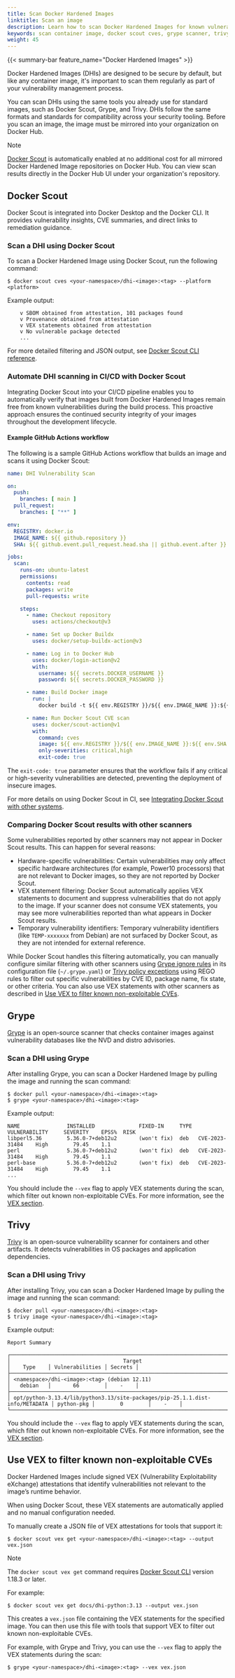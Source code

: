 ```yaml
---
title: Scan Docker Hardened Images
linktitle: Scan an image
description: Learn how to scan Docker Hardened Images for known vulnerabilities using Docker Scout, Grype, or Trivy.
keywords: scan container image, docker scout cves, grype scanner, trivy container scanner, vex attestation
weight: 45
---
```


{{< summary-bar feature_name="Docker Hardened Images" >}}

Docker Hardened Images (DHIs) are designed to be secure by default, but like any
container image, it's important to scan them regularly as part of your
vulnerability management process.

You can scan DHIs using the same tools you already use for standard images, such
as Docker Scout, Grype, and Trivy. DHIs follow the same formats and standards
for compatibility across your security tooling. Before you scan an image, the image must
be mirrored into your organization on Docker Hub.

> [!NOTE]
>
> [Docker Scout](/manuals/scout/_index.md) is automatically enabled at no
> additional cost for all mirrored Docker Hardened Image repositories on Docker
> Hub. You can view scan results directly in the Docker Hub UI under your
> organization's repository.

## Docker Scout

Docker Scout is integrated into Docker Desktop and the Docker CLI. It provides
vulnerability insights, CVE summaries, and direct links to remediation guidance.

### Scan a DHI using Docker Scout

To scan a Docker Hardened Image using Docker Scout, run the following
command:

```console
$ docker scout cves <your-namespace>/dhi-<image>:<tag> --platform <platform>
```

Example output:

```plaintext
    v SBOM obtained from attestation, 101 packages found
    v Provenance obtained from attestation
    v VEX statements obtained from attestation
    v No vulnerable package detected
    ...
```

For more detailed filtering and JSON output, see [Docker Scout CLI reference](../../../reference/cli/docker/scout/_index.md).

### Automate DHI scanning in CI/CD with Docker Scout

Integrating Docker Scout into your CI/CD pipeline enables you to automatically
verify that images built from Docker Hardened Images remain free from known
vulnerabilities during the build process. This proactive approach ensures the
continued security integrity of your images throughout the development
lifecycle.

#### Example GitHub Actions workflow

The following is a sample GitHub Actions workflow that builds an image and scans
it using Docker Scout:

```yaml {collapse="true"}
name: DHI Vulnerability Scan

on:
  push:
    branches: [ main ]
  pull_request:
    branches: [ "**" ]

env:
  REGISTRY: docker.io
  IMAGE_NAME: ${{ github.repository }}
  SHA: ${{ github.event.pull_request.head.sha || github.event.after }}

jobs:
  scan:
    runs-on: ubuntu-latest
    permissions:
      contents: read
      packages: write
      pull-requests: write

    steps:
      - name: Checkout repository
        uses: actions/checkout@v3

      - name: Set up Docker Buildx
        uses: docker/setup-buildx-action@v3

      - name: Log in to Docker Hub
        uses: docker/login-action@v2
        with:
          username: ${{ secrets.DOCKER_USERNAME }}
          password: ${{ secrets.DOCKER_PASSWORD }}

      - name: Build Docker image
        run: |
          docker build -t ${{ env.REGISTRY }}/${{ env.IMAGE_NAME }}:${{ env.SHA }} .

      - name: Run Docker Scout CVE scan
        uses: docker/scout-action@v1
        with:
          command: cves
          image: ${{ env.REGISTRY }}/${{ env.IMAGE_NAME }}:${{ env.SHA }}
          only-severities: critical,high
          exit-code: true
```

The `exit-code: true` parameter ensures that the workflow fails if any critical or
high-severity vulnerabilities are detected, preventing the deployment of
insecure images.

For more details on using Docker Scout in CI, see [Integrating Docker
Scout with other systems](/manuals/scout/integrations/_index.md).

### Comparing Docker Scout results with other scanners

Some vulnerabilities reported by other scanners may not appear in Docker Scout results. This can happen for several
reasons:

- Hardware-specific vulnerabilities: Certain vulnerabilities may only affect specific hardware architectures (for
  example, Power10 processors) that are not relevant to Docker images, so they are not reported by Docker Scout.
- VEX statement filtering: Docker Scout automatically applies VEX statements to document and suppress vulnerabilities
  that do not apply to the image. If your scanner does not consume VEX statements, you may see more vulnerabilities
  reported than what appears in Docker Scout results.
- Temporary vulnerability identifiers: Temporary vulnerability identifiers (like `TEMP-xxxxxxx` from Debian) are not
  surfaced by Docker Scout, as they are not intended for external reference.

While Docker Scout handles this filtering automatically, you can manually configure similar filtering with other
scanners using [Grype ignore rules](https://github.com/anchore/grype#specifying-matches-to-ignore) in its configuration
file (`~/.grype.yaml`) or [Trivy policy exceptions](https://trivy.dev/v0.19.2/misconfiguration/policy/exceptions/) using
REGO rules to filter out specific vulnerabilities by CVE ID, package name, fix state, or other criteria. You can also
use VEX statements with other scanners as described in [Use VEX to filter known non-exploitable
CVEs](#use-vex-to-filter-known-non-exploitable-cves).

## Grype

[Grype](https://github.com/anchore/grype) is an open-source scanner that checks
container images against vulnerability databases like the NVD and distro
advisories.

### Scan a DHI using Grype

After installing Grype, you can scan a Docker Hardened Image by pulling
the image and running the scan command:

```console
$ docker pull <your-namespace>/dhi-<image>:<tag>
$ grype <your-namespace>/dhi-<image>:<tag>
```

Example output:

```plaintext
NAME               INSTALLED              FIXED-IN     TYPE  VULNERABILITY     SEVERITY    EPSS%  RISK
libperl5.36        5.36.0-7+deb12u2       (won't fix)  deb   CVE-2023-31484    High        79.45    1.1
perl               5.36.0-7+deb12u2       (won't fix)  deb   CVE-2023-31484    High        79.45    1.1
perl-base          5.36.0-7+deb12u2       (won't fix)  deb   CVE-2023-31484    High        79.45    1.1
...
```

You should include the `--vex` flag to apply VEX statements during the scan,
which filter out known non-exploitable CVEs. For more information, see the [VEX
section](#use-vex-to-filter-known-non-exploitable-cves).

## Trivy

[Trivy](https://github.com/aquasecurity/trivy) is an open-source vulnerability
scanner for containers and other artifacts. It detects vulnerabilities in OS
packages and application dependencies.

### Scan a DHI using Trivy

After installing Trivy, you can scan a Docker Hardened Image by pulling
the image and running the scan command:

```console
$ docker pull <your-namespace>/dhi-<image>:<tag>
$ trivy image <your-namespace>/dhi-<image>:<tag>
```

Example output:

```plaintext
Report Summary

┌──────────────────────────────────────────────────────────────────────────────┬────────────┬─────────────────┬─────────┐
│                                    Target                                    │    Type    │ Vulnerabilities │ Secrets │
├──────────────────────────────────────────────────────────────────────────────┼────────────┼─────────────────┼─────────┤
│ <namespace>/dhi-<image>:<tag> (debian 12.11)                                 │   debian   │       66        │    -    │
├──────────────────────────────────────────────────────────────────────────────┼────────────┼─────────────────┼─────────┤
│ opt/python-3.13.4/lib/python3.13/site-packages/pip-25.1.1.dist-info/METADATA │ python-pkg │        0        │    -    │
└──────────────────────────────────────────────────────────────────────────────┴────────────┴─────────────────┴─────────┘
```

You should include the `--vex` flag to apply VEX statements during the scan,
which filter out known non-exploitable CVEs. For more information, see the [VEX
section](#use-vex-to-filter-known-non-exploitable-cves).

## Use VEX to filter known non-exploitable CVEs

Docker Hardened Images include signed VEX (Vulnerability Exploitability
eXchange) attestations that identify vulnerabilities not relevant to the image’s
runtime behavior.

When using Docker Scout, these VEX statements are automatically applied and no
manual configuration needed.

To manually create a JSON file of VEX attestations for tools that support it:

```console
$ docker scout vex get <your-namespace>/dhi-<image>:<tag> --output vex.json
```

> [!NOTE]
>
> The `docker scout vex get` command requires [Docker Scout
> CLI](https://github.com/docker/scout-cli/) version 1.18.3 or later.

For example:

```console
$ docker scout vex get docs/dhi-python:3.13 --output vex.json
```

This creates a `vex.json` file containing the VEX statements for the specified
image. You can then use this file with tools that support VEX to filter out
known non-exploitable CVEs.

For example, with Grype and Trivy, you can use the `--vex` flag to apply the VEX
statements during the scan:

```console
$ grype <your-namespace>/dhi-<image>:<tag> --vex vex.json
```